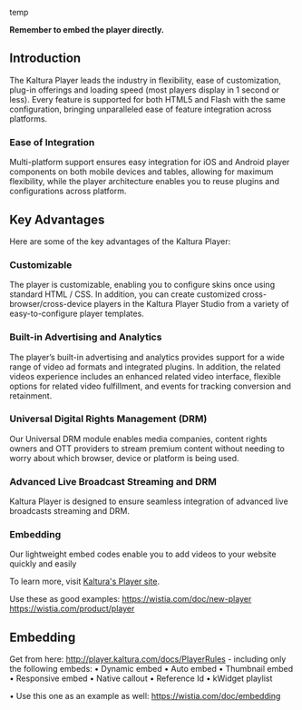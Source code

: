 temp


**Remember to embed the player directly.**

## Introduction  

The Kaltura Player leads the industry in flexibility, ease of customization, plug-in offerings and loading speed (most players display in 1 second or less). Every feature is supported for both HTML5 and Flash with the same configuration, bringing unparalleled ease of feature integration across platforms. 

### Ease of Integration  

Multi-platform support ensures easy integration for iOS and Android player components on both mobile devices and tables, allowing for maximum flexibility, while the player architecture enables you to reuse plugins and configurations across platform.

## Key Advantages  

Here are some of the key advantages of the Kaltura Player:

### Customizable  

The player is customizable, enabling you to configure skins once using standard HTML / CSS. In addition, you can create customized cross-browser/cross-device players in the Kaltura Player Studio from a variety of easy-to-configure player templates.

### Built-in Advertising and Analytics  

The player’s built-in advertising and analytics provides support for a wide range of video ad formats and integrated plugins. In addition, the related videos experience includes an enhanced related video interface, flexible options for related video fulfillment, and events for tracking conversion and retainment.

### Universal Digital Rights Management (DRM)  

Our Universal DRM module enables media companies, content rights owners and OTT providers to stream premium content without needing to worry about which browser, device or platform is being used. 

### Advanced Live Broadcast Streaming and DRM  

Kaltura Player is designed to ensure seamless integration of advanced live broadcasts streaming and DRM.

### Embedding  

Our lightweight embed codes enable you to add videos to your website quickly and easily


To learn more, visit [Kaltura's Player site](http://player.kaltura.com/docs/).


Use these as good examples:
https://wistia.com/doc/new-player
https://wistia.com/product/player

## Embedding   

Get from here:
http://player.kaltura.com/docs/PlayerRules - including only the following embeds: 
•	Dynamic embed
•	Auto embed
•	Thumbnail embed
•	Responsive embed
•	Native callout
•	Reference Id
•	kWidget playlist

•	Use this one as an example as well:
https://wistia.com/doc/embedding 



